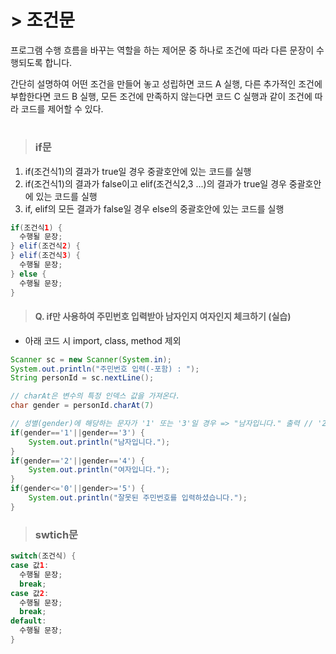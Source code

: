 #  > 조건문
프로그램 수행 흐름을 바꾸는 역할을 하는 제어문 중 하나로 조건에 따라 다른 문장이 수행되도록 합니다.   
   
간단히 설명하여 어떤 조건을 만들어 놓고 성립하면 코드 A 실행, 다른 추가적인 조건에 부합한다면 코드 B 실행, 모든 조건에 만족하지 않는다면 코드 C 실행과 같이 조건에 따라 코드를 제어할 수 있다.   
#
> ### if문
1. if(조건식1)의 결과가 true일 경우 중괄호안에 있는 코드를 실행   
2. if(조건식1)의 결과가 false이고 elif(조건식2,3 ...)의 결과가 true일 경우 중괄호안에 있는 코드를 실행   
3. if, elif의 모든 결과가 false일 경우 else의 중괄호안에 있는 코드를 실행   
   
```java
if(조건식1) {
  수행될 문장;
} elif(조건식2) {
} elif(조건식3) {
  수행될 문장;
} else {
  수행될 문장;
}
```
   
> #### Q. if만 사용하여 주민번호 입력받아 남자인지 여자인지 체크하기 (실습)
* 아래 코드 시 import, class, method 제외
```java
Scanner sc = new Scanner(System.in);
System.out.println("주민번호 입력(-포함) : ");
String personId = sc.nextLine();

// charAt은 변수의 특정 인덱스 값을 가져온다.
char gender = personId.charAt(7)

// 성별(gender)에 해당하는 문자가 '1' 또는 '3'일 경우 => "남자입니다." 출력 // '2' 또는 '4'일 경우 여자
if(gender=='1'||gender=='3') {
	System.out.println("남자입니다.");
}
if(gender=='2'||gender=='4') {
	System.out.println("여자입니다.");
}
if(gender<='0'||gender>='5') {
	System.out.println("잘못된 주민번호를 입력하셨습니다.");
}
```


> ### swtich문
```java
switch(조건식) {
case 값1:
  수행될 문장;
  break;
case 값2:
  수행될 문장;
  break;
default:
  수행될 문장;
}
```
